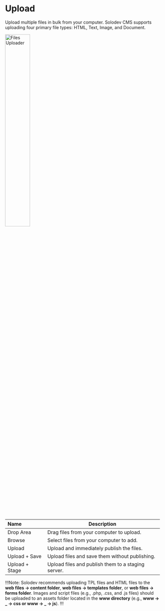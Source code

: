# Upload

Upload multiple files in bulk from your computer. Solodev CMS supports uploading four primary file types: HTML, Text, Image, and Document.

<p><img src="/static/images/folders/uploader.jpg" alt="Files Uploader" style="width: 40%;"></p>

**Name** | **Description**
:--- | ---
Drop Area | Drag files from your computer to upload.
Browse | Select files from your computer to add.
Upload | Upload and immediately publish the files.
Upload + Save | Upload files and save them without publishing.
Upload + Stage | Upload files and publish them to a staging server.

!!!Note:
Solodev recommends uploading TPL files and HTML files to the **web files -> content folder**, **web files -> templates folder**, or **web files -> forms folder**. Images and script files (e.g., .php, .css, and .js files) should be uploaded to an assets folder located in the **www directory** (e.g., **www -> _ -> css or www -> _ -> js**).
!!!